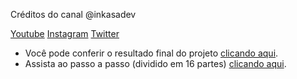   Créditos do canal @inkasadev

 [Youtube](https://youtube.com/inkasadev)
 [Instagram](https://www.instagram.com/inkasadev/) 
 [Twitter](https://twitter.com/inkasadev)

 - Você pode conferir o resultado final do projeto [clicando aqui](https://covidbrasil.surge.sh/).
- Assista ao passo a passo (dividido em 16 partes) [clicando aqui](https://www.youtube.com/playlist?list=PL28O_hEAqjAtrzJJXD7rwqKoovujTpTwX).
